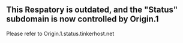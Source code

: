 ## This Respatory is outdated, and the "Status" subdomain is now controlled by Origin.1

Please refer to Origin.1.status.tinkerhost.net
